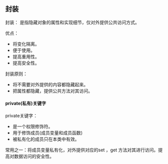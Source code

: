## 封装

封装： 是指隐藏对象的属性和实现细节，仅对外提供公共访问方式。

优点：

* 将变化隔离。
* 便于使用。
* 提高重用性。
* 提高安全性。

封装原则：

* 将不需要对外提供的内容都隐藏起来。
* 把属性都隐藏，提供公共方法对其访问。 

#### private\(私有\)关键字

private关键字：

* 是一个权限修饰符。
* 用于修饰成员\(成员变量和成员函数\)
* 被私有化的成员只在本类中有效。

常用之一：将成员变量私有化，对外提供对应的set ，get 方法对其进行访问。提高对数据访问的安全性。




